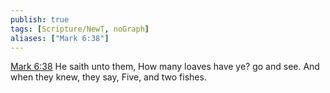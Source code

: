 ```yaml
---
publish: true
tags: [Scripture/NewT, noGraph]
aliases: ["Mark 6:38"]
---
```

[Mark 6:38](https://churchofjesuschrist.org/study/scriptures/nt/mark/6?lang=eng&id=p38#p38) He saith unto them, How many loaves have ye? go and see. And when they knew, they say, Five, and two fishes.
